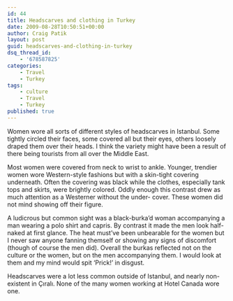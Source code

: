 ```yaml
---
id: 44
title: Headscarves and clothing in Turkey
date: 2009-08-28T10:50:51+00:00
author: Craig Patik
layout: post
guid: headscarves-and-clothing-in-turkey
dsq_thread_id:
    - '678587825'
categories:
    - Travel
    - Turkey
tags:
    - culture
    - Travel
    - Turkey
published: true
---
```


Women wore all sorts of different styles of headscarves in Istanbul. Some tightly circled their faces, some covered all but their eyes, others loosely draped them over their heads. I think the variety might have been a result of there being tourists from all over the Middle East.

Most women were covered from neck to wrist to ankle. Younger, trendier women wore Western-style fashions but with a skin-tight covering underneath. Often the covering was black while the clothes, especially tank tops and skirts, were brightly colored. Oddly enough this contrast drew as much attention as a Westerner without the under- cover. These women did not mind showing off their figure.

A ludicrous but common sight was a black-burka&#8217;d woman accompanying a man wearing a polo shirt and capris. By contrast it made the men look half-naked at first glance. The heat must&#8217;ve been unbearable for the women but I never saw anyone fanning themself or showing any signs of discomfort (though of course the men did). Overall the burkas reflected not on the culture or the women, but on the men accompanying them. I would look at them and my mind would spit &#8216;Prick!&#8217; in disgust.

Headscarves were a lot less common outside of Istanbul, and nearly non- existent in Çıralı. None of the many women working at Hotel Canada wore one.

